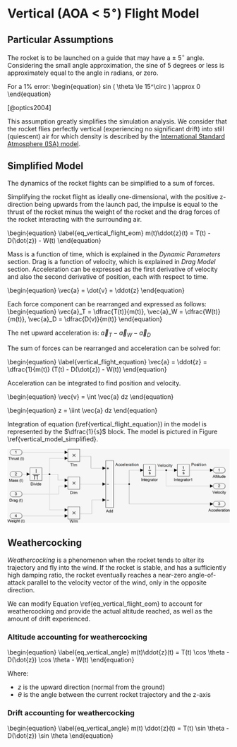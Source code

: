 # Vertical (AOA < 5$^\circ$) Flight Model

## Particular Assumptions

The rocket is to be launched on a guide that may have a $\pm$ 5$^\circ$ angle. 
Considering the small angle approximation, the sine of 5 degrees or less is approximately equal to the angle in radians, or zero.

For a 1% error:
\begin{equation} 
sin ( \theta \le 15^\circ ) \approx 0 
\end{equation}

[@optics2004]

This assumption greatly simplifies the simulation analysis. We consider that the rocket flies perfectly vertical (experiencing no significant drift) into still (quiescent) air for which density is described by the [International Standard Atmosphere (ISA) model](https://en.wikipedia.org/wiki/International_Standard_Atmosphere). 

## Simplified Model

The dynamics of the rocket flights can be simplified to a sum of forces. 

Simplifying the rocket flight as ideally one-dimensional, with the positive z-direction being upwards from the launch pad, the impulse is equal to the thrust of the rocket minus the weight of the rocket and the drag forces of the rocket interacting with the surrounding air.

\begin{equation}
\label{eq_vertical_flight_eom}
m(t)\ddot{z}(t) = T(t) - D(\dot{z}) - W(t)
\end{equation}

Mass is a function of time, which is explained in the *Dynamic Parameters* section. Drag is a function of velocity, which is explained in *Drag Model* section.
Acceleration can be expressed as the first derivative of velocity and also the second derivative of position, each with respect to time.

\begin{equation}
\vec{a} = \dot{v} = \ddot{z}
\end{equation}

Each force component can be rearranged and expressed as follows:
\begin{equation}
\vec{a}_T = \dfrac{T(t)}{m(t)}, \vec{a}_W = \dfrac{W(t)}{m(t)}, \vec{a}_D = \dfrac{D(v)}{m(t)}
\end{equation}

The net upward acceleration is: $\vec{a}_T  - \vec{a}_W - \vec{a}_D$

The sum of forces can be rearranged and acceleration can be solved for:

\begin{equation}
\label{vertical_flight_equation}
\vec{a} =  \ddot{z} = \dfrac{1}{m(t)} (T(t) - D(\dot{z}) - W(t)) 
\end{equation}

Acceleration can be integrated to find position and velocity.

\begin{equation}
\vec{v} = \int \vec{a} dz
\end{equation}

\begin{equation}
z = \iint \vec{a} dz
\end{equation}

Integration of equation (\ref{vertical_flight_equation}) in the model is represented by the $\dfrac{1}{s}$ block. The model is pictured in Figure \ref{vertical_model_simplified}.

[vertical_model_simplified]: images/vertical_model_simplified.png "Vertical Model - Simplified" 
![Vertical Flight Model - Simplified \label{vertical_model_simplified}][vertical_model_simplified] 

## Weathercocking

*Weathercocking* is a phenomenon when the rocket tends to alter its trajectory and fly into the wind. 
If the rocket is stable, and has a sufficiently high damping ratio, the rocket eventually reaches a near-zero angle-of-attack parallel to the velocity vector of the wind, only in the opposite direction.

We can modify Equation \ref{eq_vertical_flight_eom} to account for weathercocking and provide the actual altitude reached, as well as the amount of drift experienced.

### Altitude accounting for weathercocking

\begin{equation}
\label{eq_vertical_angle}
m(t)\ddot{z}(t) = T(t) \cos \theta - D(\dot{z}) \cos \theta - W(t)
\end{equation}

Where:

- $z$ is the upward direction (normal from the ground)
- $\theta$ is the angle between the current rocket trajectory and the z-axis

### Drift accounting for weathercocking

\begin{equation}
\label{eq_vertical_angle}
m(t) \ddot{z}(t) = T(t) \sin \theta - D(\dot{z}) \sin \theta 
\end{equation}
